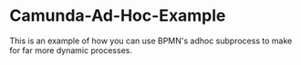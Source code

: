 # Camunda-Ad-Hoc-Example
This is an example of how you can use BPMN's adhoc subprocess to make for far more dynamic processes. 
